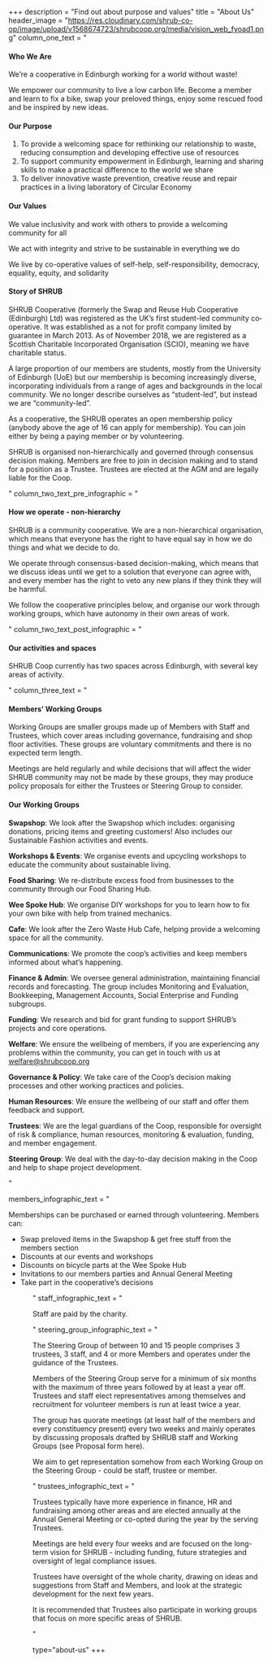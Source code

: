 +++
description = "Find out about purpose and values"
title = "About Us"
header_image = "https://res.cloudinary.com/shrub-co-op/image/upload/v1568674723/shrubcoop.org/media/vision_web_fyoad1.png"
column_one_text = "<h4>Who We Are</h4> <p>We’re a cooperative in Edinburgh working for a world without waste!</p> <p>We empower our community to live a low carbon life. Become a member and learn to fix a bike, swap your preloved things, enjoy some rescued food and be inspired by new ideas.</p> <h4>Our Purpose</h4> <ol> <li>To provide a welcoming space for rethinking our relationship to waste, reducing consumption and developing effective use of resources</li> <li>To support community empowerment in Edinburgh, learning and sharing skills to make a practical difference to the world we share</li> <li>To deliver innovative waste prevention, creative reuse and repair practices in a living laboratory of Circular Economy</li> </ol> <h4>Our Values</h4> <p>We value inclusivity and work with others to provide a welcoming community for all</p> <p>We act with integrity and strive to be sustainable in everything we do</p> <p>We live by co-operative values of self-help,  self-responsibility, democracy, equality, equity, and solidarity</p> <h4>Story of SHRUB</h4> <p>SHRUB Cooperative (formerly the Swap and Reuse Hub Cooperative (Edinburgh) Ltd) was registered as the UK’s first student-­led community co­operative. It was established as a not for profit company limited by guarantee in March 2013. As of November 2018, we are registered as a Scottish Charitable Incorporated Organisation (SCIO), meaning we have charitable status.</p> <p>A large proportion of our members are students, mostly from the University of Edinburgh (UoE) but our membership is becoming increasingly diverse, incorporating individuals from a range of ages and backgrounds in the local community. We no longer describe ourselves as “student-led”, but instead we are “community-led”.</p> <p>As a co­operative, the SHRUB operates an open membership policy (anybody above the age of 16 can apply for membership). You can join either by being a paying member or by volunteering.</p> <p>SHRUB is organised non-hierarchically and governed through consensus decision making. Members are free to join in decision making and to stand for a position as a Trustee. Trustees are elected at the AGM and are legally liable for the Co­op.</p>"
column_two_text_pre_infographic = "<h4>How we operate - non-hierarchy</h4><p>SHRUB is a community cooperative. We are a non-hierarchical organisation, which means that everyone has the right to have equal say in how we do things and what we decide to do.</p><p>We operate through consensus-based decision-making, which means that we discuss ideas until we get to a solution that everyone can agree with, and every member has the right to veto any new plans if they think they will be harmful.</p><p>We follow the cooperative principles below, and organise our work through working groups, which have autonomy in their own areas of work.</p>"
column_two_text_post_infographic = "<h4>Our activities and spaces</h4><p>SHRUB Coop currently has two spaces across Edinburgh, with several key areas of activity.</p>"
column_three_text = "<h4>Members' Working Groups</h4> <p>Working Groups are smaller groups made up of Members with Staff and Trustees, which cover areas including governance, fundraising and shop floor activities. These groups are voluntary commitments and there is no expected term length.</p> <p>Meetings are held regularly and while decisions that will affect the wider SHRUB community may not be made by these groups, they may produce policy proposals for either the Trustees or Steering Group to consider.</p> <h4>Our Working Groups</h4> <p><b>Swapshop</b>: We look after the Swapshop which includes: organising donations, pricing items and greeting customers! Also includes our Sustainable Fashion activities and events.</p> <p><b>Workshops & Events</b>: We organise events and upcycling workshops to educate the community about sustainable living.</p> <p><b>Food Sharing</b>: We re-distribute excess food from businesses to the community through our Food Sharing Hub.</p> <p><b>Wee Spoke Hub</b>: We organise DIY workshops for you to learn how to fix your own bike with help from trained mechanics.</p> <p><b>Cafe</b>: We look after the Zero Waste Hub Cafe, helping provide a welcoming space for all the community.</p> <p><b>Communications</b>: We promote the coop’s activities and keep members informed about what’s happening.</p> <p><b>Finance & Admin</b>: We oversee general administration, maintaining financial records and forecasting. The group includes Monitoring and Evaluation, Bookkeeping, Management Accounts, Social Enterprise and Funding subgroups.</p> <p><b>Funding</b>: We research and bid for grant funding to support SHRUB’s projects and core operations.</p> <p><b>Welfare</b>: We ensure the wellbeing of members, if you are experiencing any problems within the community, you can get in touch with us at <a href='mailto:welfare@shrubcoop.org'>welfare@shrubcoop.org</a></p> <p><b>Governance & Policy</b>: We take care of the Coop’s decision making processes and other working practices and policies.</p> <p><b>Human Resources</b>: We ensure the wellbeing of our staff and offer them feedback and support.</p> <p><b>Trustees</b>: We are the legal guardians of the Coop, responsible for oversight of risk & compliance, human resources, monitoring & evaluation, funding, and member engagement.</p> <p><b>Steering Group</b>: We deal with the day-to-day decision making in the Coop and help to shape project development.</p>"

members_infographic_text = "<p>Memberships can be purchased or earned through volunteering. Members can:</p> <ul><li>Swap preloved items in the Swapshop & get free stuff from the members section</li> <li>Discounts at our events and workshops</li> <li>Discounts on bicycle parts at the Wee Spoke Hub</li> <li>Invitations to our members parties and Annual General Meeting</li> <li>Take part in the cooperative’s decisions</li> <ul>"
staff_infographic_text = "<p>Staff are paid by the charity.</p>"
steering_group_infographic_text = "<p>The Steering Group of between 10 and 15 people comprises 3 trustees, 3 staff, and 4 or more Members and operates under the guidance of the Trustees.</p></p>Members of the Steering Group serve for a minimum of six months with the maximum of three years followed by at least a year off.  Trustees and staff elect representatives among themselves and recruitment  for volunteer members is run at least twice a year.</p><p>The group has quorate meetings (at least half of the members and every constituency present) every two weeks and mainly operates by discussing proposals drafted by SHRUB staff and Working Groups (see Proposal form here).</p><p>We aim to get representation somehow from each Working Group on the Steering Group - could be staff, trustee or member.</p>"
trustees_infographic_text = "<p>Trustees typically have more experience in finance, HR and fundraising among other areas and are elected annually at the Annual General Meeting or co-opted during the year by the serving Trustees.</p> <p>Meetings are held every four weeks and are focused on the long-term vision for SHRUB - including funding, future strategies and oversight of legal compliance issues.</p> <p>Trustees have oversight of the whole charity, drawing on ideas and suggestions from Staff and Members, and look at the strategic development for the next few years.</p> <p>It is recommended that Trustees also participate in working groups that focus on more specific areas of SHRUB.</p>"

type="about-us"
+++
